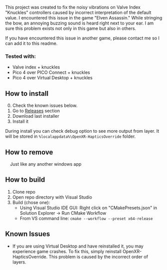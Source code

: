 This project was created to fix the noisy vibrations on Valve Index "Knuckles" controllers caused by incorrect interpretation of the default value.
I encountered this issue in the game "Elven Assassin." While stringing the bow, an annoying buzzing sound is heard right next to your ear.
I am sure this problem exists not only in this game but also in others.

If you have encountered this issue in another game, please contact me so I can add it to this readme.

### Tested with:

* Valve index + knuckles
* Pico 4 over PICO Connect + knuckles
* Pico 4 over Virtual Desktop + knuckles

## How to install

0. Check the known issues below.
1. Go to [Releases](https://github.com/McAronDev/OpenXR-HapticsOverride/releases/) section
2. Download last installer
3. Install it

During install you can check debug option to see more output from layer. It will be stored in `%localappdata%\OpenXR-HapticsOverride` folder.

	
## How to remove
&nbsp;&nbsp;&nbsp;&nbsp;Just like any another windows app

## How to build
1. Clone repo
2. Open repo directory with Visual Studio 
3. Build (chose one):
	* Using Visual Studio IDE GUI:
		Right click on "CMakePresets.json" in Solution Explorer -> Run CMake Workflow
	* From VS command line:
	   `cmake --workflow --preset x64-release`
	 	

## Known Issues

* If you are using Virtual Desktop and have reinstalled it, you may experience game crashes. To fix this, simply reinstall OpenXR-HapticsOverride. This problem is caused by the incorrect order of layers.

